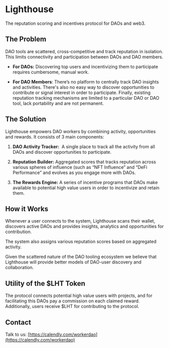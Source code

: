 # Lighthouse
The reputation scoring and incentives protocol for DAOs and web3.

## **The Problem**
DAO tools are scattered, cross-competitive and track reputation in isolation. This limits connectivity and participation between DAOs and DAO members.

- **For DAOs:** Discovering top users and incentivizing them to participate requires cumbersome, manual work.

- **For DAO Members**: There’s no platform to centrally track DAO insights and activities. There's also no easy way to discover opportunities to contribute or signal interest in order to participate. Finally, existing reputation tracking mechanisms are limited to a particular DAO or DAO tool, lack portability and are not permanent.

## **The Solution**
Lighthouse empowers DAO workers by combining activity, opportunities and rewards. It consists of 3 main components:

1. **DAO Activity Tracker:**  A single place to track all the activity from all DAOs and discover opportunities to participate.

2. **Reputation Builder:** Aggregated scores that tracks reputation across various spheres of influence (such as “NFT Influence” and “DeFi Performance” and evolves as you engage more with DAOs.

3. **The Rewards Engine:** A series of incentive programs that DAOs make available to potential high value users in order to incentivize and retain them.

## **How it Works**
Whenever a user connects to the system, Lighthouse scans their wallet, discovers active DAOs and provides insights, analytics and opportunities for contribution.

The system also assigns various reputation scores based on aggregated activity.

Given the scattered nature of the DAO tooling ecosystem we believe that Lighthouse will provide better models of DAO-user discovery and collaboration.

## **Utility of the $LHT Token**
The protocol connects potential high value users with projects, and for facilitating this DAOs pay a commission on each claimed reward. Additionally, users receive $LHT for contributing to the protocol.

## Contact
Talk to us: [https://calendly.com/workerdao](https://calendly.com/workerdao)
